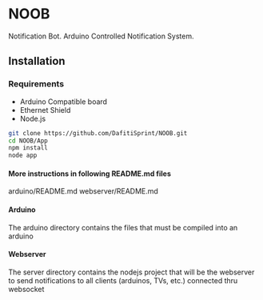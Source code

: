 NOOB
====

Notification Bot. Arduino Controlled Notification System.

Installation
--------------
### Requirements
- Arduino Compatible board
- Ethernet Shield
- Node.js

```sh
git clone https://github.com/DafitiSprint/NOOB.git
cd NOOB/App
npm install
node app
```

#### More instructions in following README.md files
arduino/README.md
webserver/README.md

#### Arduino
The arduino directory contains the files that must be compiled into an arduino

#### Webserver
The server directory contains the nodejs project that will be the webserver to send notifications to all clients (arduinos, TVs, etc.) connected thru websocket